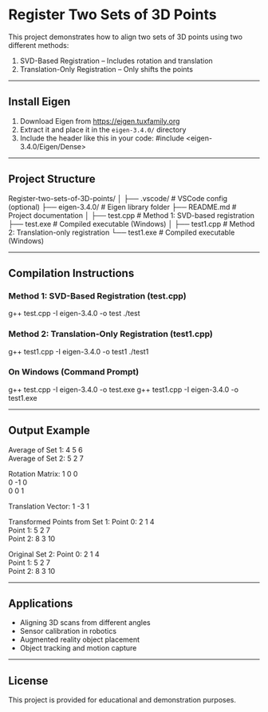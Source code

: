 
# Register Two Sets of 3D Points

This project demonstrates how to align two sets of 3D points using two different methods:

1. SVD-Based Registration – Includes rotation and translation  
2. Translation-Only Registration – Only shifts the points  

---

## Install Eigen

1. Download Eigen from https://eigen.tuxfamily.org  
2. Extract it and place it in the `eigen-3.4.0/` directory  
3. Include the header like this in your code:
   #include <eigen-3.4.0/Eigen/Dense>

---

## Project Structure

Register-two-sets-of-3D-points/
│
├── .vscode/             # VSCode config (optional)
├── eigen-3.4.0/         # Eigen library folder
├── README.md            # Project documentation
│
├── test.cpp             # Method 1: SVD-based registration
├── test.exe             # Compiled executable (Windows)
│
├── test1.cpp            # Method 2: Translation-only registration
└── test1.exe            # Compiled executable (Windows)

---

## Compilation Instructions

### Method 1: SVD-Based Registration (test.cpp)
g++ test.cpp -I eigen-3.4.0 -o test
./test

### Method 2: Translation-Only Registration (test1.cpp)
g++ test1.cpp -I eigen-3.4.0 -o test1
./test1

### On Windows (Command Prompt)
g++ test.cpp -I eigen-3.4.0 -o test.exe
g++ test1.cpp -I eigen-3.4.0 -o test1.exe

---

## Output Example

Average of Set 1: 4 5 6  
Average of Set 2: 5 2 7  

Rotation Matrix:
1  0  0  
0 -1  0  
0  0  1  

Translation Vector:
1 -3 1  

Transformed Points from Set 1:
Point 0: 2 1 4  
Point 1: 5 2 7  
Point 2: 8 3 10  

Original Set 2:
Point 0: 2 1 4  
Point 1: 5 2 7  
Point 2: 8 3 10

---

## Applications

- Aligning 3D scans from different angles  
- Sensor calibration in robotics  
- Augmented reality object placement  
- Object tracking and motion capture

---



## License

This project is provided for educational and demonstration purposes.

